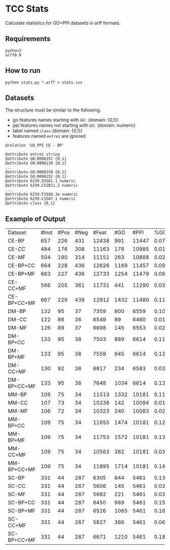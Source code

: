 # TCC Stats

Calculate statistics for GO+PPI datasets in arff formats.

## Requirements

```
python3
arff0.9
```

## How to run
```
python stats.py *.arff > stats.csv
```

## Datasets

The structure must be similar to the following.
- go features names starting with `GO:` (domain: {0,1})
- ppi features names not starting with `GO:` (domain: numeric)
- label named `class` (domain: {0,1})
- features named `entrez` are ignored

```
@relation 'GO_PPI_CE - BP'

@attribute entrez string
@attribute GO:0006351 {0,1}
@attribute GO:0006139 {0,1}
...
@attribute GO:0008150 {0,1}
@attribute GO:0008152 {0,1}
@attribute 6239.SSSD1.1 numeric
@attribute 6239.C52B11.2 numeric
...
@attribute 6239.F25G6.3a numeric
@attribute 6239.C15A7.1 numeric
@attribute class {0,1}
```

## Example of Output

|             |       |      |      |       |      |       |                      |                    |                    |                      |                    |                        |                      |                       |                       |                       | 
|-------------|-------|------|------|-------|------|-------|----------------------|--------------------|--------------------|----------------------|--------------------|------------------------|----------------------|-----------------------|-----------------------|-----------------------| 
| Dataset     | #Inst | #Pos | #Neg | #Feat | #GO  | #PPI  | %GO                  | %PPI               | avg%GO=0           | avg%GO=1             | avg%PPI=0          | avg%PPI=(0;150]        | avg%PPI=(150;400]    | avg%PPI=(400;700]     | avg%PPI=(700;900]     | avg%PPI=(900;1000]    | 
| CE-BP       | 657   | 226  | 431  | 12438 | 991  | 11447 | 0.07967518893712816  | 0.9203248110628719 | 0.9548032751383455 | 0.04519672486165445  | 0.9532055549771511 | 0.00036007387098957363 | 0.03629260070799458  | 0.006579459115327223  | 0.0020425017475150854 | 0.0015198095810232048 | 
| CE-CC       | 484   | 176  | 308  | 11163 | 178  | 10985 | 0.015945534354564184 | 0.9840544656454359 | 0.933478038815114  | 0.06652196118488253  | 0.9463101449384391 | 0.0004041950518550836  | 0.041615350760052204 | 0.007494442082930515  | 0.002396393278588006  | 0.001779473888134456  | 
| CE-MF       | 504   | 190  | 314  | 11151 | 263  | 10888 | 0.023585328670074433 | 0.9764146713299255 | 0.9493104592914456 | 0.05068954070855207  | 0.9458350463011561 | 0.00044172702144781607 | 0.041919238305167715 | 0.007571500005831386  | 0.002396697106469339  | 0.0018357912599279262 | 
| CE-BP+CC    | 664   | 228  | 436  | 12626 | 1169 | 11457 | 0.09258672580389672  | 0.9074132741961033 | 0.9547059066033139 | 0.045294093396683374 | 0.953508193549269  | 0.0003631966988141082  | 0.03607832744962567  | 0.006522949614640809  | 0.0020234117932846885 | 0.001503920894365628  | 
| CE-BP+MF    | 663   | 227  | 436  | 12733 | 1254 | 11479 | 0.0984842535144899   | 0.9015157464855101 | 0.9565240401153751 | 0.04347595988462874  | 0.9534903858143756 | 0.0003639671473003953  | 0.036094766533470525 | 0.0065218445329440905 | 0.0020237624558558454 | 0.0015052735160553511 | 
| CE-CC+MF    | 566   | 205  | 361  | 11731 | 441  | 11290 | 0.037592703094365354 | 0.9624072969056346 | 0.9501213913127148 | 0.04987860868729114  | 0.9487164600462582 | 0.0004056249158860378  | 0.03966141586882288  | 0.007228949600478242  | 0.0022833615538939696 | 0.0017041880146600877 | 
| CE-BP+CC+MF | 667   | 229  | 438  | 12912 | 1432 | 11480 | 0.11090458488228006  | 0.88909541511772   | 0.9561563491997017 | 0.04384365080029813  | 0.9537387229730091 | 0.0003617529214486834  | 0.03590273678491762  | 0.006488045176018258  | 0.0020124954944130734 | 0.0014962466501940682 | 
| DM-BP       | 132   | 95   | 37   | 7359  | 800  | 6559  | 0.1087104226117679   | 0.8912895773882321 | 0.9168371212121214 | 0.08316287878787877  | 0.9110983289211674 | 0.0009771445203675727  | 0.06943847685576608  | 0.011907071939089011  | 0.004021769763498687  | 0.002557208000110882  | 
| DM-CC       | 122   | 86   | 36   | 6549  | 89   | 6460  | 0.013589861047488166 | 0.9864101389525118 | 0.8697734389390315 | 0.13022656106096883  | 0.9085418464193267 | 0.000987159315840227   | 0.0712429579251891   | 0.012343297974927678  | 0.004212556463482717  | 0.002672181901233314  | 
| DM-MF       | 126   | 89   | 37   | 6698  | 145  | 6553  | 0.021648253209913405 | 0.9783517467900866 | 0.9228243021346468 | 0.077175697865353    | 0.9092212702772752 | 0.001011290115517187   | 0.07067767337872634  | 0.012254171723117246  | 0.004179595435508757  | 0.0026559990698553186 | 
| DM-BP+CC    | 133   | 95   | 38   | 7503  | 889  | 6614  | 0.11848593895775024  | 0.8815140610422497 | 0.9137664182954567 | 0.08623358170454257  | 0.9119536822097583 | 0.0009662802303612069  | 0.0688139308052411   | 0.011784071609322676  | 0.003962885744751962  | 0.002519149400565217  | 
| DM-BP+MF    | 133   | 95   | 38   | 7559  | 945  | 6614  | 0.12501653657891257  | 0.8749834634210875 | 0.9189083820662766 | 0.08109161793372316  | 0.9119536822097583 | 0.0009662802303612069  | 0.0688139308052411   | 0.011784071609322676  | 0.003962885744751962  | 0.002519149400565217  | 
| DM-CC+MF    | 130   | 92   | 38   | 6817  | 234  | 6583  | 0.03432594983130409  | 0.9656740501686959 | 0.9071663379355681 | 0.09283366206443114  | 0.9117458722350109 | 0.0009838862337723038  | 0.06877972399770974  | 0.011883756529055026  | 0.00404187943303848   | 0.0025648815714135473 | 
| DM-BP+CC+MF | 133   | 95   | 38   | 7648  | 1034 | 6614  | 0.13519874476987448  | 0.8648012552301255 | 0.9156062302758832 | 0.08439376972411684  | 0.9119536822097583 | 0.0009662802303612069  | 0.0688139308052411   | 0.011784071609322676  | 0.003962885744751962  | 0.002519149400565217  | 
| MM-BP       | 109   | 75   | 34   | 11513 | 1332 | 10181 | 0.11569530096412751  | 0.8843046990358725 | 0.8935242582031575 | 0.1064757417968428   | 0.9003936997230856 | 0.000751534834180237   | 0.0778126912065919   | 0.012648133012654432  | 0.004793062089933668  | 0.003600879133554225  | 
| MM-CC       | 107   | 73   | 34   | 10236 | 142  | 10094 | 0.013872606486908948 | 0.9861273935130911 | 0.8320389627484538 | 0.16796103725154665  | 0.9011238285351344 | 0.0007499597243851719  | 0.07700234617029823  | 0.012572472959785497  | 0.004868257075083004  | 0.003683135535313843  | 
| MM-MF       | 106   | 72   | 34   | 10323 | 240  | 10083 | 0.023249055507120024 | 0.97675094449288   | 0.9027122641509434 | 0.09728773584905653  | 0.8985636200666539 | 0.0007756376789627224  | 0.07927877859052879  | 0.012940705353116302  | 0.004898961263026316  | 0.0035422970477115424 | 
| MM-BP+CC    | 109   | 75   | 34   | 11655 | 1474 | 10181 | 0.12646932646932646  | 0.8735306735306735 | 0.8878978750949172 | 0.11210212490508255  | 0.9003936997230856 | 0.000751534834180237   | 0.0778126912065919   | 0.012648133012654432  | 0.004793062089933668  | 0.003600879133554225  | 
| MM-BP+MF    | 109   | 75   | 34   | 11753 | 1572 | 10181 | 0.1337530843188973   | 0.8662469156811027 | 0.8953358078296799 | 0.10466419217032008  | 0.9003936997230856 | 0.000751534834180237   | 0.0778126912065919   | 0.012648133012654432  | 0.004793062089933668  | 0.003600879133554225  | 
| MM-CC+MF    | 109   | 75   | 34   | 10563 | 382  | 10181 | 0.03616396856953517  | 0.9638360314304648 | 0.8792689370286756 | 0.12073106297132427  | 0.9003936997230856 | 0.000751534834180237   | 0.0778126912065919   | 0.012648133012654432  | 0.004793062089933668  | 0.003600879133554225  | 
| MM-BP+CC+MF | 109   | 75   | 34   | 11895 | 1714 | 10181 | 0.1440941572089113   | 0.8559058427910887 | 0.8903471679530685 | 0.10965283204693137  | 0.9003936997230856 | 0.000751534834180237   | 0.0778126912065919   | 0.012648133012654432  | 0.004793062089933668  | 0.003600879133554225  | 
| SC-BP       | 331   | 44   | 287  | 6305  | 844  | 5461  | 0.1338620142743854   | 0.8661379857256146 | 0.9464820091350349 | 0.05351799086496474  | 0.9225123382446592 | 0.0005161565863074115  | 0.04932089172827265  | 0.015699347916647066  | 0.005445369002169185  | 0.006505896521945507  | 
| SC-CC       | 331   | 44   | 287  | 5606  | 145  | 5461  | 0.025865144488048518 | 0.9741348555119514 | 0.8995520366704851 | 0.10044796332951347  | 0.9225123382446592 | 0.0005161565863074115  | 0.04932089172827265  | 0.015699347916647066  | 0.005445369002169185  | 0.006505896521945507  | 
| SC-MF       | 331   | 44   | 287  | 5682  | 221  | 5461  | 0.03889475536782823  | 0.9611052446321717 | 0.9427485611953355 | 0.057251438804664184 | 0.9225123382446592 | 0.0005161565863074115  | 0.04932089172827265  | 0.015699347916647066  | 0.005445369002169185  | 0.006505896521945507  | 
| SC-BP+CC    | 331   | 44   | 287  | 6450  | 989  | 5461  | 0.15333333333333332  | 0.8466666666666667 | 0.9396014772772407 | 0.06039852272276001  | 0.9225123382446592 | 0.0005161565863074115  | 0.04932089172827265  | 0.015699347916647066  | 0.005445369002169185  | 0.006505896521945507  | 
| SC-BP+MF    | 331   | 44   | 287  | 6526  | 1065 | 5461  | 0.16319338032485442  | 0.8368066196751456 | 0.9457072748677363 | 0.05429272513226393  | 0.9225123382446592 | 0.0005161565863074115  | 0.04932089172827265  | 0.015699347916647066  | 0.005445369002169185  | 0.006505896521945507  | 
| SC-CC+MF    | 331   | 44   | 287  | 5827  | 366  | 5461  | 0.06281105199931354  | 0.9371889480006864 | 0.9256351839928676 | 0.07436481600713184  | 0.9225123382446592 | 0.0005161565863074115  | 0.04932089172827265  | 0.015699347916647066  | 0.005445369002169185  | 0.006505896521945507  | 
| SC-BP+CC+MF | 331   | 44   | 287  | 6671  | 1210 | 5461  | 0.18138210163393795  | 0.818617898366062  | 0.9401762752490578 | 0.059823724750942546 | 0.9225123382446592 | 0.0005161565863074115  | 0.04932089172827265  | 0.015699347916647066  | 0.005445369002169185  | 0.006505896521945507  | 
